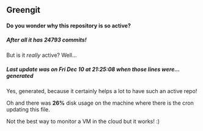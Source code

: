 ## Greengit

#### Do you wonder why this repository is so active?

##### After all it has 24793 commits!

But is it *really* active? Well...

##### Last update was on Fri Dec 10 at 21:25:08 when those lines were... generated

Yes, generated, because it certainly helps a lot to have such an active repo!

Oh and there was **26%** disk usage on the machine
where there is the cron updating this file.

Not the best way to monitor a VM in the cloud but it works! :)
